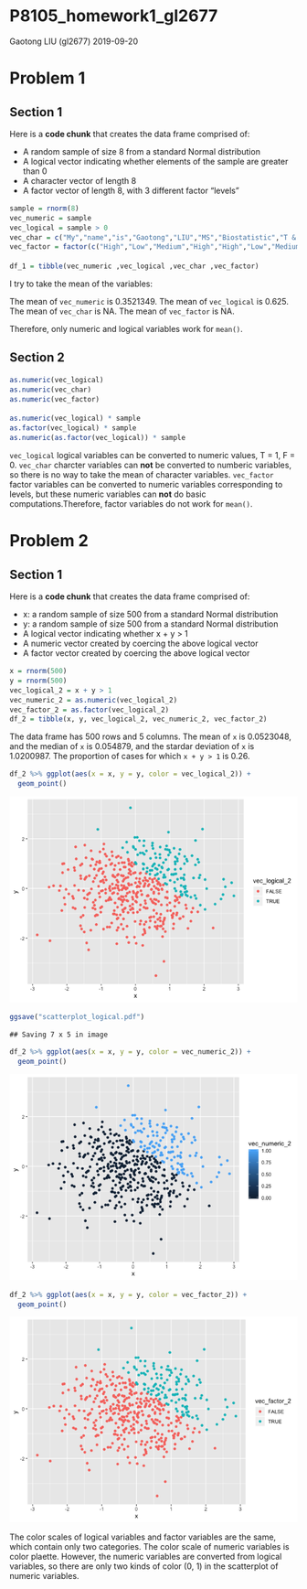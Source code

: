 P8105\_homework1\_gl2677
================
Gaotong LIU (gl2677)
2019-09-20

# Problem 1

## Section 1

Here is a **code chunk** that creates the data frame comprised of:

  - A random sample of size 8 from a standard Normal distribution
  - A logical vector indicating whether elements of the sample are
    greater than 0
  - A character vector of length 8
  - A factor vector of length 8, with 3 different factor “levels”

<!-- end list -->

``` r
sample = rnorm(8)
vec_numeric = sample
vec_logical = sample > 0
vec_char = c("My","name","is","Gaotong","LIU","MS","Biostatistic","T & M")
vec_factor = factor(c("High","Low","Medium","High","High","Low","Medium","Low"))
                    
df_1 = tibble(vec_numeric ,vec_logical ,vec_char ,vec_factor)
```

I try to take the mean of the variables:

The mean of `vec_numeric` is 0.3521349. The mean of `vec_logical` is
0.625. The mean of `vec_char` is NA. The mean of `vec_factor` is NA.

Therefore, only numeric and logical variables work for `mean()`.

## Section 2

``` r
as.numeric(vec_logical)
as.numeric(vec_char)
as.numeric(vec_factor)

as.numeric(vec_logical) * sample
as.factor(vec_logical) * sample
as.numeric(as.factor(vec_logical)) * sample
```

`vec_logical` logical variables can be converted to numeric values, T =
1, F = 0. `vec_char` charcter variables can **not** be converted to
numberic variables, so there is no way to take the mean of character
variables. `vec_factor` factor variables can be converted to numeric
variables corresponding to levels, but these numeric variables can
**not** do basic computations.Therefore, factor variables do not work
for `mean()`.

# Problem 2

## Section 1

Here is a **code chunk** that creates the data frame comprised of:

  - x: a random sample of size 500 from a standard Normal distribution
  - y: a random sample of size 500 from a standard Normal distribution
  - A logical vector indicating whether x + y \> 1
  - A numeric vector created by coercing the above logical vector
  - A factor vector created by coercing the above logical vector

<!-- end list -->

``` r
x = rnorm(500)
y = rnorm(500)
vec_logical_2 = x + y > 1
vec_numeric_2 = as.numeric(vec_logical_2)
vec_factor_2 = as.factor(vec_logical_2)
df_2 = tibble(x, y, vec_logical_2, vec_numeric_2, vec_factor_2)
```

The data frame has 500 rows and 5 columns. The mean of `x` is 0.0523048,
and the median of `x` is 0.054879, and the stardar deviation of `x` is
1.0200987. The proportion of cases for which `x + y > 1` is 0.26.

``` r
df_2 %>% ggplot(aes(x = x, y = y, color = vec_logical_2)) +
  geom_point()
```

![](P8105_homework1_gl2677_files/figure-gfm/scatterplot-1.png)<!-- -->

``` r
ggsave("scatterplot_logical.pdf")
```

    ## Saving 7 x 5 in image

``` r
df_2 %>% ggplot(aes(x = x, y = y, color = vec_numeric_2)) +
  geom_point()
```

![](P8105_homework1_gl2677_files/figure-gfm/scatterplot-2.png)<!-- -->

``` r
df_2 %>% ggplot(aes(x = x, y = y, color = vec_factor_2)) +
  geom_point()
```

![](P8105_homework1_gl2677_files/figure-gfm/scatterplot-3.png)<!-- -->

The color scales of logical variables and factor variables are the same,
which contain only two categories. The color scale of numeric variables
is color plaette. However, the numeric variables are converted from
logical variables, so there are only two kinds of color (0, 1) in the
scatterplot of numeric variables.
